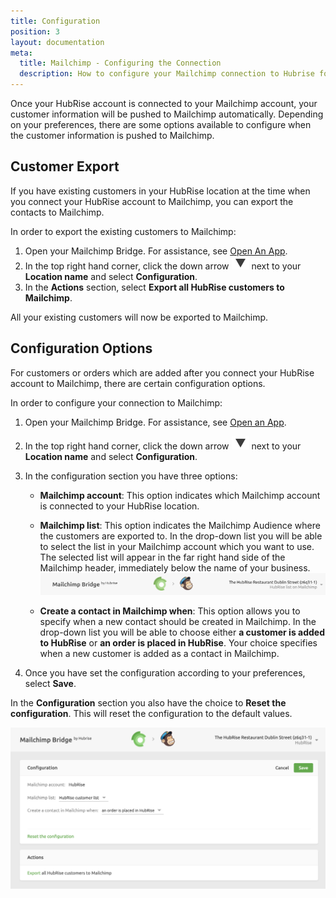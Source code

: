 ```yaml
---
title: Configuration
position: 3
layout: documentation
meta:
  title: Mailchimp - Configuring the Connection
  description: How to configure your Mailchimp connection to Hubrise for a perfect integration into the marketing pipeline for your business.
---
```


Once your HubRise account is connected to your Mailchimp account, your customer information will be pushed to Mailchimp automatically. Depending on your preferences, there are some options available to configure when the customer information is pushed to Mailchimp.

## Customer Export

If you have existing customers in your HubRise location at the time when you connect your HubRise account to Mailchimp, you can export the contacts to Mailchimp.

In order to export the existing customers to Mailchimp:

1. Open your Mailchimp Bridge. For assistance, see [Open An App](/docs/connections/#open-an-app).
1. In the top right hand corner, click the down arrow <InlineImage width="28" height="21">![Down arrow icon](../images/009-arrow.jpg)</InlineImage> next to your **Location name** and select **Configuration**.
1. In the **Actions** section, select **Export all HubRise customers to Mailchimp**.

All your existing customers will now be exported to Mailchimp.

## Configuration Options

For customers or orders which are added after you connect your HubRise account to Mailchimp, there are certain configuration options.

In order to configure your connection to Mailchimp:

1. Open your Mailchimp Bridge. For assistance, see [Open an App](/docs/connections/#open-an-app).

1. In the top right hand corner, click the down arrow <InlineImage width="28" height="21">![Down arrow icon](../images/009-arrow.jpg)</InlineImage> next to your **Location name** and select **Configuration**.

1. In the configuration section you have three options:

   - **Mailchimp account**: This option indicates which Mailchimp account is connected to your HubRise location.

   - **Mailchimp list**: This option indicates the Mailchimp Audience where the customers are exported to. In the drop-down list you will be able to select the list in your Mailchimp account which you want to use. The selected list will appear in the far right hand side of the Mailchimp header, immediately below the name of your business.
     ![Mailchimp Bridge Configuration](../images/004-2x-connected-mailchimp-list.png)

   - **Create a contact in Mailchimp when**: This option allows you to specify when a new contact should be created in Mailchimp. In the drop-down list you will be able to choose either **a customer is added to HubRise** or **an order is placed in HubRise**. Your choice specifies when a new customer is added as a contact in Mailchimp.

1. Once you have set the configuration according to your preferences, select **Save**.

In the **Configuration** section you also have the choice to **Reset the configuration**. This will reset the configuration to the default values.

![Mailchimp Bridge Configuration](../images/010-en-2x-mailchimp-configuration.png)

